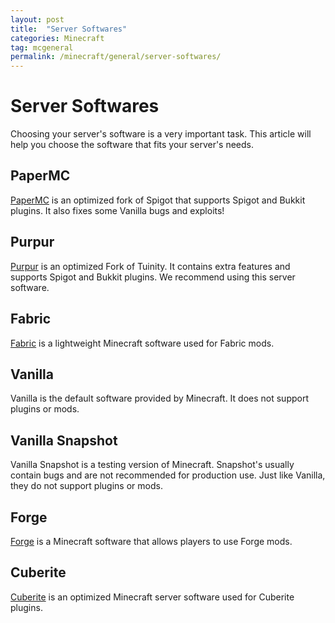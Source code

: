 ```yaml
---
layout: post
title:  "Server Softwares"
categories: Minecraft
tag: mcgeneral
permalink: /minecraft/general/server-softwares/
---
```


# Server Softwares
Choosing your server's software is a very important task. This article will help you choose the software that fits your server's needs.

## PaperMC
[PaperMC](https://papermc.io) is an optimized fork of Spigot that supports Spigot and Bukkit plugins. It also fixes some Vanilla bugs and exploits!

## Purpur
[Purpur](https://purpur.pl3x.net/) is an optimized Fork of Tuinity. It contains extra features and supports Spigot and Bukkit plugins. We recommend using this server software.

## Fabric
[Fabric](https://fabricmc.net/) is a lightweight Minecraft software used for Fabric mods.

## Vanilla
Vanilla is the default software provided by Minecraft. It does not support plugins or mods.

## Vanilla Snapshot
Vanilla Snapshot is a testing version of Minecraft. Snapshot's usually contain bugs and are not recommended for production use. Just like Vanilla, they do not support plugins or mods.

## Forge
[Forge](https://files.minecraftforge.net/net/minecraftforge/forge) is a Minecraft software that allows players to use Forge mods.

## Cuberite 
[Cuberite](https://cuberite.org/) is an optimized Minecraft server software used for Cuberite plugins.
